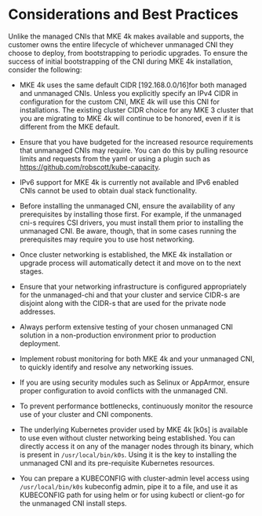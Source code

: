 # Considerations and Best Practices

Unlike the managed CNIs that MKE 4k makes available and supports, the customer
owns the entire lifecycle of whichever unmanaged CNI they choose to deploy,
from bootstrapping to periodic upgrades. To ensure the success of initial
bootstrapping of the CNI during MKE 4k installation, consider the following:

- MKE 4k uses the same default CIDR [192.168.0.0/16]for both managed and
  unmanaged CNIs. Unless you explicitly specify an IPv4 CIDR in configuration
  for the custom CNI, MKE 4k will use this CNI for installations. The existing
  cluster CIDR choice for any MKE 3 cluster that you are migrating to MKE 4k
  will continue to be honored, even if it is different from the MKE default.

- Ensure that you have budgeted for the increased resource requirements that
  unmanaged CNIs may require. You can do this by pulling resource limits and
  requests from the yaml or using a plugin such as
  https://github.com/robscott/kube-capacity.

- IPv6 support for MKE 4k is currently not available and IPv6 enabled CNIs
  cannot be used to obtain dual stack functionality.

- Before installing the unmanaged CNI, ensure the availability of any
  prerequisites by installing those first. For example, if the unmanaged cni-s
  requires CSI drivers, you must install them prior to installing the unmanaged
  CNI. Be aware, though, that in some cases running the prerequisites may
  require you to use host networking.

- Once cluster networking is established, the MKE 4k installation or upgrade
  process will automatically detect it and move on to the next stages.

- Ensure that your networking infrastructure is configured appropriately for
  the unmanaged-chi and that your cluster and service CIDR-s are disjoint along
  with the CIDR-s that are used for the private node addresses.

- Always perform extensive testing of your chosen unmanaged CNI solution in a
  non-production environment prior to production deployment.

- Implement robust monitoring for both MKE 4k and your unmanaged CNI, to
  quickly identify and resolve any networking issues.

- If you are using security modules such as Selinux or AppArmor, ensure
  proper configuration to avoid conflicts with the unmanaged CNI.

- To prevent performance bottlenecks, continuously monitor the resource use of
  your cluster and CNI components.

- The underlying Kubernetes provider used by MKE 4k [k0s] is available to use
  even without cluster networking being established. You can directly access it
  on any of the manager nodes through its binary, which is present in
  ``/usr/local/bin/k0s``. Using it is the key to installing the unmanaged CNI
  and its pre-requisite Kubernetes resources.

- You can prepare a KUBECONFIG with cluster-admin level access using
  ``/usr/local/bin/k0s`` kubeconfig admin, pipe it to a file, and use it as
  KUBECONFIG path for using helm or for using kubectl or client-go for the
  unmanaged CNI install steps.